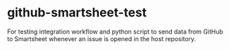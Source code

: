 # github-smartsheet-test
For testing integration workflow and python script to send data from GitHub to Smartsheet whenever an issue is opened in the host repository.
